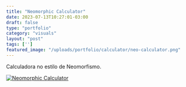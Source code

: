 ```yaml
---
title: "Neomorphic Calculator"
date: 2023-07-13T10:27:01-03:00
draft: false
type: "portfolio"
category: "visuals"
layout: "post"
tags: ['']
featured_image: "/uploads/portfolio/calculator/neo-calculator.png"
---
```


Calculadora no estilo de Neomorfismo.

<a href="/uploads/portfolio/calculator/neo-calculator.png" data-fancybox>
    <img src="/uploads/portfolio/calculator/neo-calculator.png" alt="Neomorphic Calculator">
</a>

